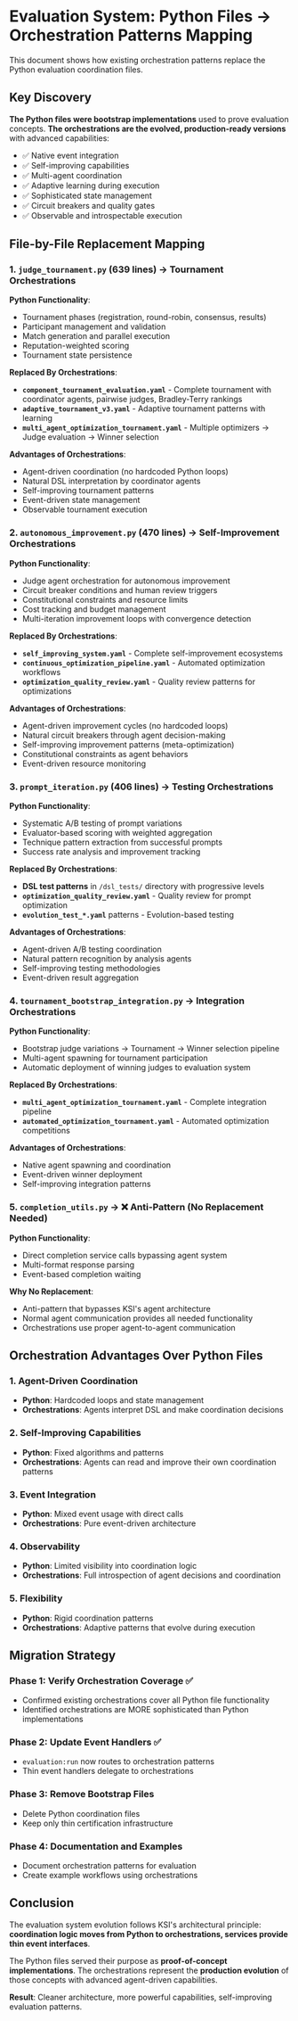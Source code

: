 # Evaluation System: Python Files → Orchestration Patterns Mapping

This document shows how existing orchestration patterns replace the Python evaluation coordination files.

## Key Discovery

**The Python files were bootstrap implementations** used to prove evaluation concepts. **The orchestrations are the evolved, production-ready versions** with advanced capabilities:

- ✅ Native event integration
- ✅ Self-improving capabilities  
- ✅ Multi-agent coordination
- ✅ Adaptive learning during execution
- ✅ Sophisticated state management
- ✅ Circuit breakers and quality gates
- ✅ Observable and introspectable execution

## File-by-File Replacement Mapping

### 1. `judge_tournament.py` (639 lines) → Tournament Orchestrations

**Python Functionality**:
- Tournament phases (registration, round-robin, consensus, results)
- Participant management and validation
- Match generation and parallel execution
- Reputation-weighted scoring
- Tournament state persistence

**Replaced By Orchestrations**:
- **`component_tournament_evaluation.yaml`** - Complete tournament with coordinator agents, pairwise judges, Bradley-Terry rankings
- **`adaptive_tournament_v3.yaml`** - Adaptive tournament patterns with learning
- **`multi_agent_optimization_tournament.yaml`** - Multiple optimizers → Judge evaluation → Winner selection

**Advantages of Orchestrations**:
- Agent-driven coordination (no hardcoded Python loops)
- Natural DSL interpretation by coordinator agents
- Self-improving tournament patterns
- Event-driven state management
- Observable tournament execution

### 2. `autonomous_improvement.py` (470 lines) → Self-Improvement Orchestrations

**Python Functionality**:
- Judge agent orchestration for autonomous improvement
- Circuit breaker conditions and human review triggers
- Constitutional constraints and resource limits
- Cost tracking and budget management
- Multi-iteration improvement loops with convergence detection

**Replaced By Orchestrations**:
- **`self_improving_system.yaml`** - Complete self-improvement ecosystems
- **`continuous_optimization_pipeline.yaml`** - Automated optimization workflows
- **`optimization_quality_review.yaml`** - Quality review patterns for optimizations

**Advantages of Orchestrations**:
- Agent-driven improvement cycles (no hardcoded loops)
- Natural circuit breakers through agent decision-making
- Self-improving improvement patterns (meta-optimization)
- Constitutional constraints as agent behaviors
- Event-driven resource monitoring

### 3. `prompt_iteration.py` (406 lines) → Testing Orchestrations

**Python Functionality**:
- Systematic A/B testing of prompt variations
- Evaluator-based scoring with weighted aggregation
- Technique pattern extraction from successful prompts
- Success rate analysis and improvement tracking

**Replaced By Orchestrations**:
- **DSL test patterns** in `/dsl_tests/` directory with progressive levels
- **`optimization_quality_review.yaml`** - Quality review for prompt optimization
- **`evolution_test_*.yaml`** patterns - Evolution-based testing

**Advantages of Orchestrations**:
- Agent-driven A/B testing coordination
- Natural pattern recognition by analysis agents
- Self-improving testing methodologies
- Event-driven result aggregation

### 4. `tournament_bootstrap_integration.py` → Integration Orchestrations

**Python Functionality**:
- Bootstrap judge variations → Tournament → Winner selection pipeline
- Multi-agent spawning for tournament participation
- Automatic deployment of winning judges to evaluation system

**Replaced By Orchestrations**:
- **`multi_agent_optimization_tournament.yaml`** - Complete integration pipeline
- **`automated_optimization_tournament.yaml`** - Automated optimization competitions

**Advantages of Orchestrations**:
- Native agent spawning and coordination
- Event-driven winner deployment
- Self-improving integration patterns

### 5. `completion_utils.py` → ❌ Anti-Pattern (No Replacement Needed)

**Python Functionality**:
- Direct completion service calls bypassing agent system
- Multi-format response parsing
- Event-based completion waiting

**Why No Replacement**:
- Anti-pattern that bypasses KSI's agent architecture
- Normal agent communication provides all needed functionality
- Orchestrations use proper agent-to-agent communication

## Orchestration Advantages Over Python Files

### 1. Agent-Driven Coordination
- **Python**: Hardcoded loops and state management
- **Orchestrations**: Agents interpret DSL and make coordination decisions

### 2. Self-Improving Capabilities
- **Python**: Fixed algorithms and patterns
- **Orchestrations**: Agents can read and improve their own coordination patterns

### 3. Event Integration
- **Python**: Mixed event usage with direct calls
- **Orchestrations**: Pure event-driven architecture

### 4. Observability
- **Python**: Limited visibility into coordination logic
- **Orchestrations**: Full introspection of agent decisions and coordination

### 5. Flexibility
- **Python**: Rigid coordination patterns
- **Orchestrations**: Adaptive patterns that evolve during execution

## Migration Strategy

### Phase 1: Verify Orchestration Coverage ✅
- Confirmed existing orchestrations cover all Python file functionality
- Identified orchestrations are MORE sophisticated than Python implementations

### Phase 2: Update Event Handlers ✅
- `evaluation:run` now routes to orchestration patterns
- Thin event handlers delegate to orchestrations

### Phase 3: Remove Bootstrap Files
- Delete Python coordination files
- Keep only thin certification infrastructure

### Phase 4: Documentation and Examples
- Document orchestration patterns for evaluation
- Create example workflows using orchestrations

## Conclusion

The evaluation system evolution follows KSI's architectural principle: **coordination logic moves from Python to orchestrations, services provide thin event interfaces**.

The Python files served their purpose as **proof-of-concept implementations**. The orchestrations represent the **production evolution** of those concepts with advanced agent-driven capabilities.

**Result**: Cleaner architecture, more powerful capabilities, self-improving evaluation patterns.